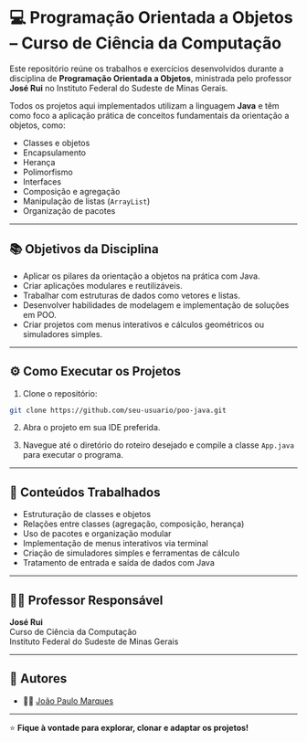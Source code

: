 
# 💻 Programação Orientada a Objetos – Curso de Ciência da Computação

Este repositório reúne os trabalhos e exercícios desenvolvidos durante a disciplina de **Programação Orientada a Objetos**, ministrada pelo professor **José Rui** no Instituto Federal do Sudeste de Minas Gerais.

Todos os projetos aqui implementados utilizam a linguagem **Java** e têm como foco a aplicação prática de conceitos fundamentais da orientação a objetos, como:

- Classes e objetos  
- Encapsulamento  
- Herança  
- Polimorfismo  
- Interfaces  
- Composição e agregação  
- Manipulação de listas (`ArrayList`)  
- Organização de pacotes  

---

## 📚 Objetivos da Disciplina

- Aplicar os pilares da orientação a objetos na prática com Java.
- Criar aplicações modulares e reutilizáveis.
- Trabalhar com estruturas de dados como vetores e listas.
- Desenvolver habilidades de modelagem e implementação de soluções em POO.
- Criar projetos com menus interativos e cálculos geométricos ou simuladores simples.

---

## ⚙️ Como Executar os Projetos

1. Clone o repositório:
```bash
git clone https://github.com/seu-usuario/poo-java.git
```

2. Abra o projeto em sua IDE preferida.

3. Navegue até o diretório do roteiro desejado e compile a classe `App.java` para executar o programa.

---

## 🧠 Conteúdos Trabalhados

- Estruturação de classes e objetos
- Relações entre classes (agregação, composição, herança)
- Uso de pacotes e organização modular
- Implementação de menus interativos via terminal
- Criação de simuladores simples e ferramentas de cálculo
- Tratamento de entrada e saída de dados com Java

---

## 👨‍🏫 Professor Responsável

**José Rui**  
Curso de Ciência da Computação  
Instituto Federal do Sudeste de Minas Gerais

---

## 👥 Autores

- 👨‍💻 [João Paulo Marques](https://github.com/seu-usuario)

---

⭐️ **Fique à vontade para explorar, clonar e adaptar os projetos!**
